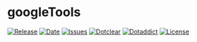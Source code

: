 # googleTools

[![Release](https://img.shields.io/github/v/release/franck-paul/googleTools)](https://github.com/franck-paul/googleTools/releases)
[![Date](https://img.shields.io/github/release-date/franck-paul/googleTools)](https://github.com/franck-paul/googleTools/releases)
[![Issues](https://img.shields.io/github/issues/franck-paul/googleTools)](https://github.com/franck-paul/googleTools/issues)
[![Dotclear](https://img.shields.io/badge/dotclear-v2.24-blue.svg)](https://fr.dotclear.org/download)
[![Dotaddict](https://img.shields.io/badge/dotaddict-official-green.svg)](https://plugins.dotaddict.org/dc2/details/googleTools)
[![License](https://img.shields.io/github/license/franck-paul/googleTools)](https://github.com/franck-paul/googleTools/blob/master/LICENSE)

